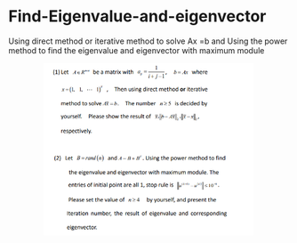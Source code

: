 # Find-Eigenvalue-and-eigenvector
Using direct method or iterative  method to solve Ax =b and Using the power method to find  the eigenvalue and eigenvector with maximum module

<div align="center">
  <img src="Problem.PNG" alt="problem def" width="75%"  height="auto" />
  <br/>
 
</div>
